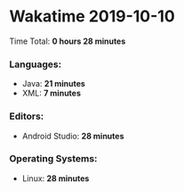 # Wakatime 2019-10-10

Time Total: **0 hours 28 minutes**

### Languages:
- Java: **21 minutes** 
- XML: **7 minutes** 

### Editors:
- Android Studio: **28 minutes** 

### Operating Systems:
- Linux: **28 minutes** 

